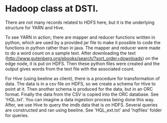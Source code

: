 # Hadoop class at DSTI.

There are not many records related to HDFS here, but it is the underlying structure for YARN and Hive.

To see YARN in action, there are mapper and reducer functions written in python, which are used by a provided jar file to make it possible to code the functions in python rather than in java.
The mapper and reducer were made to do a word count on a sample text.
After downloading the text (http://www.gutenberg.org/ebooks/search/?sort_order=downloads) on the edge node, it is put on HDFS. Then these python files were created and the output gives words from the text file with the associated count.

For Hive (using beeline as client), there is a procedure for transformation of data. The data is in a csv file on HDFS, so we create a schema for Hive to point at it. Then another schema is produced for the data, but in an ORC format. Finally the data from the CSV is copied into the ORC database. See 'HQL.txt'. You can imagine a data ingestion process being done this way.
After, we use Hive to query the imdb data that is on HDFS. Several queries are constructed and ran using beeline. See 'HQL_ext.txt' and 'hqlfiles' folder for queries.
